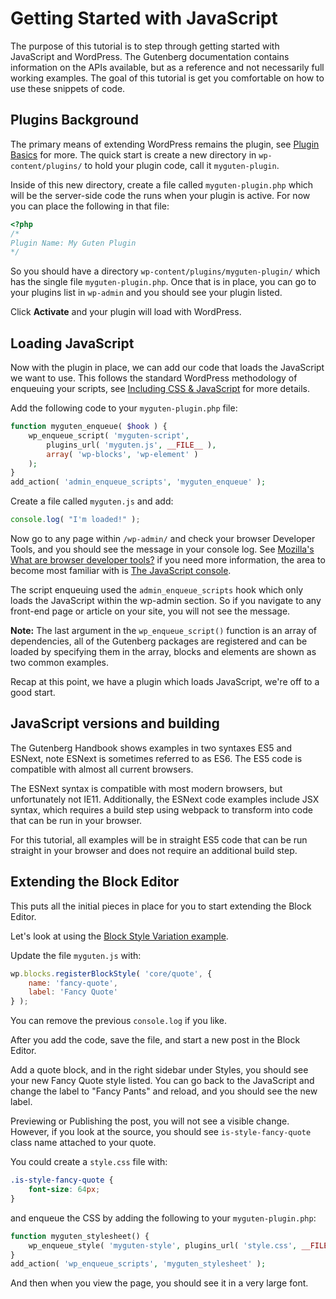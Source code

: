 
# Getting Started with JavaScript

The purpose of this tutorial is to step through getting started with JavaScript and WordPress. The Gutenberg documentation contains information on the APIs available, but as a reference and not necessarily full working examples. The goal of this tutorial is get you comfortable on how to use these snippets of code.


## Plugins Background

The primary means of extending WordPress remains the plugin, see [Plugin Basics](https://developer.wordpress.org/plugins/the-basics/) for more. The quick start is create a new directory in `wp-content/plugins/` to hold your plugin code, call it `myguten-plugin`.

Inside of this new directory, create a file called `myguten-plugin.php` which will be the server-side code the runs when your plugin is active. For now you can place the following in that file:

```php
<?php
/*
Plugin Name: My Guten Plugin
*/
```

So you should have a directory `wp-content/plugins/myguten-plugin/` which has the single file `myguten-plugin.php`. Once that is in place, you can go to your plugins list in `wp-admin` and you should see your plugin listed.

Click **Activate** and your plugin will load with WordPress.


## Loading JavaScript

Now with the plugin in place, we can add our code that loads the JavaScript we want to use. This follows the standard WordPress methodology of enqueuing your scripts, see [Including CSS & JavaScript](https://developer.wordpress.org/themes/basics/including-css-javascript/) for more details.

Add the following code to your `myguten-plugin.php` file:

```php
function myguten_enqueue( $hook ) {
	wp_enqueue_script( 'myguten-script',
		plugins_url( 'myguten.js', __FILE__ ),
		array( 'wp-blocks', 'wp-element' )
	);
}
add_action( 'admin_enqueue_scripts', 'myguten_enqueue' );
```

Create a file called `myguten.js` and add:

```js
console.log( "I'm loaded!" );
```

Now go to any page within `/wp-admin/` and check your browser Developer Tools, and you should see the message in your console log. See [Mozilla's What are browser developer tools?](https://developer.mozilla.org/en-US/docs/Learn/Common_questions/What_are_browser_developer_tools) if you need more information, the area to become most familiar with is [The JavaScript console](https://developer.mozilla.org/en-US/docs/Learn/Common_questions/What_are_browser_developer_tools#The_JavaScript_console).

The script enqueuing used the `admin_enqueue_scripts` hook which only loads the JavaScript within the wp-admin section. So if you navigate to any front-end page or article on your site, you will not see the message.

**Note:** The last argument in the `wp_enqueue_script()` function is an array of dependencies, all of the Gutenberg packages are registered and can be loaded by specifying them in the array, blocks and elements are shown as two common examples.

Recap at this point, we have a plugin which loads JavaScript, we're off to a good start.


## JavaScript versions and building

The Gutenberg Handbook shows examples in two syntaxes ES5 and ESNext, note ESNext is sometimes referred to as ES6. The ES5 code is compatible with almost all current browsers.

The ESNext syntax is compatible with most modern browsers, but unfortunately not IE11. Additionally, the ESNext code examples include JSX syntax, which requires a build step using webpack to transform into code that can be run in your browser.

For this tutorial, all examples will be in straight ES5 code that can be run straight in your browser and does not require an additional build step.


## Extending the Block Editor

This puts all the initial pieces in place for you to start extending the Block Editor.

Let's look at using the [Block Style Variation example](../../../../../docs/designers-developers/developers/filters/block-filters/#block-style-variations).

Update the file `myguten.js` with:

```js
wp.blocks.registerBlockStyle( 'core/quote', {
    name: 'fancy-quote',
    label: 'Fancy Quote'
} );
```

You can remove the previous `console.log` if you like.

After you add the code, save the file, and start a new post in the Block Editor.

Add a quote block, and in the right sidebar under Styles, you should see your new Fancy Quote style listed. You can go back to the JavaScript and change the label to "Fancy Pants" and reload, and you should see the new label.

Previewing or Publishing the post, you will not see a visible change. However, if you look at the source, you should see `is-style-fancy-quote` class name attached to your quote.

You could create a `style.css` file with:

```css
.is-style-fancy-quote {
	font-size: 64px;
}

```

and enqueue the CSS by adding the following to your `myguten-plugin.php`:

```php
function myguten_stylesheet() {
	wp_enqueue_style( 'myguten-style', plugins_url( 'style.css', __FILE__ ) );
}
add_action( 'wp_enqueue_scripts', 'myguten_stylesheet' );
```

And then when you view the page, you should see it in a very large font.


